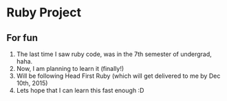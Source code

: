 # Ruby Project
## For fun
1.  The last time I saw ruby code, was in the 7th semester of undergrad, haha.
2.  Now, I am planning to learn it (finally!)
3.  Will be following Head First Ruby (which will get delivered to me by Dec 10th, 2015)
4.  Lets hope that I can learn this fast enough :D